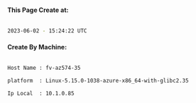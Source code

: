 
   
#### This Page Create at:

```bash

2023-06-02 - 15:24:22 UTC

```

#### Create By Machine:

```bash

Host Name : fv-az574-35

platform  : Linux-5.15.0-1038-azure-x86_64-with-glibc2.35

Ip Local  : 10.1.0.85

```

